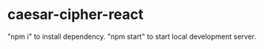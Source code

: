 # caesar-cipher-react
"npm i"  to install dependency.
"npm start" to start local development server.
